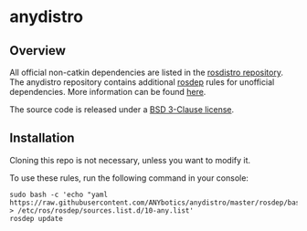 # anydistro

## Overview

All official non-catkin dependencies are listed in the [rosdistro repository](https://github.com/ros/rosdistro/blob/master/rosdep/base.yaml).
The anydistro repository contains additional [rosdep](http://wiki.ros.org/rosdep) rules for unofficial dependencies.
More information can be found [here](http://docs.ros.org/independent/api/rosdep/html/contributing_rules.html).

The source code is released under a [BSD 3-Clause license](LICENSE).

## Installation

Cloning this repo is not necessary, unless you want to modify it.

To use these rules, run the following command in your console:

    sudo bash -c 'echo "yaml https://raw.githubusercontent.com/ANYbotics/anydistro/master/rosdep/base.yaml" > /etc/ros/rosdep/sources.list.d/10-any.list'
    rosdep update
